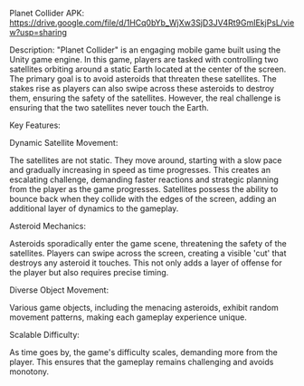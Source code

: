 Planet Collider
APK: https://drive.google.com/file/d/1HCq0bYb_WjXw3SjD3JV4Rt9GmIEkjPsL/view?usp=sharing

Description:
"Planet Collider" is an engaging mobile game built using the Unity game engine. In this game, players are tasked with controlling two satellites orbiting around a static Earth located at the center of the screen. The primary goal is to avoid asteroids that threaten these satellites. The stakes rise as players can also swipe across these asteroids to destroy them, ensuring the safety of the satellites. However, the real challenge is ensuring that the two satellites never touch the Earth.

Key Features:

Dynamic Satellite Movement:

The satellites are not static. They move around, starting with a slow pace and gradually increasing in speed as time progresses. This creates an escalating challenge, demanding faster reactions and strategic planning from the player as the game progresses.
Satellites possess the ability to bounce back when they collide with the edges of the screen, adding an additional layer of dynamics to the gameplay.

Asteroid Mechanics:

Asteroids sporadically enter the game scene, threatening the safety of the satellites.
Players can swipe across the screen, creating a visible 'cut' that destroys any asteroid it touches. This not only adds a layer of offense for the player but also requires precise timing.

Diverse Object Movement:

Various game objects, including the menacing asteroids, exhibit random movement patterns, making each gameplay experience unique.

Scalable Difficulty:

As time goes by, the game's difficulty scales, demanding more from the player. This ensures that the gameplay remains challenging and avoids monotony.
